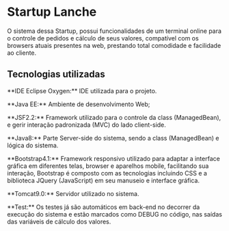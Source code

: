 # Startup Lanche

O sistema dessa Startup, possui funcionalidades de um terminal online para o controle de pedidos e cálculo de seus valores, compatível com os browsers atuais presentes na web, prestando total comodidade e facilidade ao cliente.

## Tecnologias utilizadas
<p> **IDE Eclipse Oxygen:** IDE utilizada para o projeto. </p>
<p> **Java EE:** Ambiente de desenvolvimento Web;</p>
<p> **JSF2.2:** Framework utilizado para o controle da class (ManagedBean), e gerir interação  padronizada (MVC) do lado client-side. </p>
<p> **Java8:** Parte Server-side do sistema, sendo a class (ManagedBean) e lógica do sistema. </p> 
<p> **Bootstrap4.1:** Framework responsivo utilizado para adaptar a interface gráfica em diferentes telas, browser e aparelhos mobile, facilitando sua interação, Bootstrap é composto com as tecnologias incluindo CSS e a biblioteca JQuery (JavaScript) em seu manuseio e interface gráfica. </p>
<p> **Tomcat9.0:** Servidor utilizado no sistema. </p>
<p> **Test:** Os testes já são automáticos em back-end no decorrer da execução do sistema e estão marcados como DEBUG no código, nas saídas das variáveis de cálculo dos valores. </p>  
 



 

  


